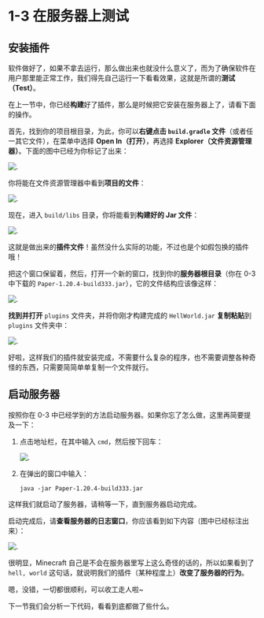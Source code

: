 # 1-3 在服务器上测试

## 安装插件

软件做好了，如果不拿去运行，那么做出来也就没什么意义了，而为了确保软件在用户那里能正常工作，我们得先自己运行一下看看效果，这就是所谓的**测试（Test）**。

在上一节中，你已经**构建**好了插件，那么是时候把它安装在服务器上了，请看下面的操作。

首先，找到你的项目根目录，为此，你可以**右键点击 `build.gradle` 文件**（或者任一其它文件），在菜单中选择 **Open In（打开）**，再选择 **Explorer（文件资源管理器）**。下面的图中已经为你标记了出来：

![.](https://s2.loli.net/2023/12/27/QuwPk1egF5Y68Di.png)

你将能在文件资源管理器中看到**项目的文件**：

![.](https://s2.loli.net/2023/12/27/DruzQ3aRsUF9Gvc.png)

现在，进入 `build/libs` 目录，你将能看到**构建好的 Jar 文件**：

![.](https://s2.loli.net/2023/12/27/VkDOAn92TuINyxs.png)

这就是做出来的**插件文件**！虽然没什么实际的功能，不过也是个如假包换的插件哦！

把这个窗口保留着，然后，打开一个新的窗口，找到你的**服务器根目录**（你在 0-3 中下载的 `Paper-1.20.4-build333.jar`），它的文件结构应该像这样：

![.](https://s2.loli.net/2023/12/27/KEuvLNDrWl5ZYns.png)

**找到并打开** `plugins` 文件夹，并将你刚才构建完成的 `HellWorld.jar` **复制粘贴**到 `plugins` 文件夹中：

![.](https://s2.loli.net/2023/12/27/P4LfNFHl1S6E7sC.png)

好啦，这样我们的插件就安装完成，不需要什么复杂的程序，也不需要调整各种奇怪的东西，只需要简简单单复制一个文件就行。

## 启动服务器

按照你在 0-3 中已经学到的方法启动服务器。如果你忘了怎么做，这里再简要提及一下：

1. 点击地址栏，在其中输入 `cmd`，然后按下回车：

   ![.](https://s2.loli.net/2023/12/27/DI6Q1YOy823PFhK.png)

2. 在弹出的窗口中输入：

   ```
   java -jar Paper-1.20.4-build333.jar
   ```

这样我们就启动了服务器，请稍等一下，直到服务器启动完成。

启动完成后，请**查看服务器的日志窗口**，你应该看到如下内容（图中已经标注出来）：

![.](https://s2.loli.net/2023/12/27/iyezY4cumgULhaE.png)

很明显，Minecraft 自己是不会在服务器里写上这么奇怪的话的，所以如果看到了 `hell, world` 这句话，就说明我们的插件（某种程度上）**改变了服务器的行为**。

嗯，没错，一切都很顺利，可以收工走人啦~

下一节我们会分析一下代码，看看到底都做了些什么。
